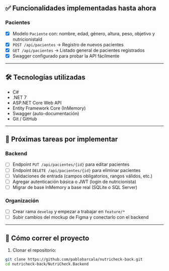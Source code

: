 ## ✅ Funcionalidades implementadas hasta ahora

### Pacientes

- [x] Modelo `Paciente` con: nombre, edad, género, altura, peso, objetivo y nutricionistaId
- [x] `POST /api/pacientes` → Registro de nuevos pacientes
- [x] `GET /api/pacientes` → Listado general de pacientes registrados
- [x] Swagger configurado para probar la API fácilmente

---

## 🛠️ Tecnologías utilizadas

- C#
- .NET 7
- ASP.NET Core Web API
- Entity Framework Core (InMemory)
- Swagger (auto-documentación)
- Git / GitHub

---

## 📌 Próximas tareas por implementar

### Backend

- [ ] Endpoint `PUT /api/pacientes/{id}` para editar pacientes
- [ ] Endpoint `DELETE /api/pacientes/{id}` para eliminar pacientes
- [ ] Validaciones de entrada (campos obligatorios, rangos válidos, etc.)
- [ ] Agregar autenticación básica o JWT (login de nutricionista)
- [ ] Migrar de base InMemory a base real (SQLite o SQL Server)

### Organización

- [ ] Crear rama `develop` y empezar a trabajar en `feature/*`
- [ ] Subir cambios del mockup de Figma y conectarlo con el backend

---

## 🚀 Cómo correr el proyecto

1. Clonar el repositorio:

```bash
git clone https://github.com/pablobarcala/nutricheck-back.git
cd nutricheck-back/NutriCheck.Backend
